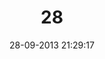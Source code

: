---
layout: post
title:  "28"
date: 28-09-2013 21:29:17
categories: jekyll update
language: 'ru'
image: 028.png
---